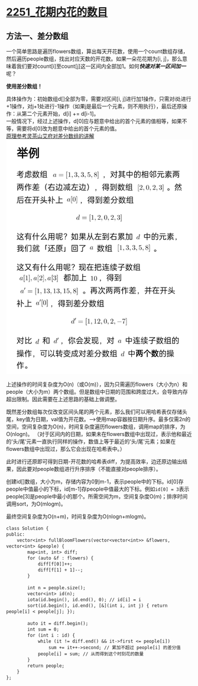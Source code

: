# [2251_花期内花的数目](https://leetcode.cn/problems/number-of-flowers-in-full-bloom/?envType=daily-question&envId=2023-09-29)

## 方法一、差分数组
一个简单思路是遍历flowers数组，算出每天开花数，使用一个count数组存储，然后遍历people数组，找出对应天数的开花数。如果一朵花花期为[i, j]，那么意味着我们要对count[i]至count[j]这一区间内全部加1。如何***快速对某一区间加一***呢？

**使用差分数组！**  
 
具体操作为：初始数组d[]全部为零，需要对区间[i, j]进行加1操作，只需对i处进行+1操作，对j+1处进行-1操作（如果j是最后一个元素，则不用执行），最后还原操作：从第二个元素开始，d[i] += d[i-1]。  
一般情况下，经过上述操作，d[0]应与题意中给出的首个元素的值相等，如果不等，需要将d[0]改为题意中给出的首个元素的值。  
[原理参考灵茶山艾府对差分数组的讲解](https://leetcode.cn/circle/discuss/FfMCgb/) 
![差分数组举例](https://github.com/Chenleiiii/MyLeetCode/blob/main/photos/2251-1.jpg)  

上述操作的时间复杂度为O(n)（或O(m)），因为只需遍历flowers（大小为n）和people（大小为m）两个数组。但是数组中日期的范围和跨度过大，会导致内存超出限制。因此需要在上述思路的基础上做调整。  

既然差分数组每次仅改变区间头尾的两个元素，那么我们可以用哈希表仅存储头尾，key值为日期，val值为开花数。-->使用map容器按日期升序。最多仅需2n的空间，空间复杂度为O(n)，时间复杂度遍历flowers数组，调用map的排序，为O(nlogn)。
（对于区间内的日期，如果未在flowers数组中出现过，表示他和最近的‘头/尾’元素一直执行同样的操作，数值上等于最近的‘头/尾’元素；如果在flowers数组中出现过，那么它会出现在哈希表中。）  

此时进行还原即可得到日期-开花数的哈希表diff，为提高效率，边还原边输出结果，因此要对people数组进行升序排序（不能直接对people排序）。  

创建id[]数组，大小为m，存储内容为0到m-1，表示people中的下标。id[0]存people中值最小的下标，id[m-1]存people中值最大的下标。例如`id[0] = 3`表示people[3]是people中最小的那个。所需空间为m，空间复杂度O(m)；排序时间调用sort，为O(mlogm)。  

最终空间复杂度为O(n+m)，时间复杂度为O(nlogn+mlogm)。  
```
class Solution {
public:
    vector<int> fullBloomFlowers(vector<vector<int>> &flowers, vector<int> &people) {
        map<int, int> diff;
        for (auto &f : flowers) {
            diff[f[0]]++;
            diff[f[1] + 1]--;
        }

        int n = people.size();
        vector<int> id(n);
        iota(id.begin(), id.end(), 0); // id[i] = i
        sort(id.begin(), id.end(), [&](int i, int j) { return people[i] < people[j]; });

        auto it = diff.begin();
        int sum = 0;
        for (int i : id) {
            while (it != diff.end() && it->first <= people[i])
                sum += it++->second; // 累加不超过 people[i] 的差分值
            people[i] = sum; // 从而得到这个时刻花的数量
        }
        return people;
    }
};
```
